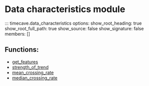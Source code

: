 # Data characteristics module

::: timecave.data_characteristics
    options:
        show_root_heading: true
        show_root_full_path: true
        show_source: false
        show_signature: false
        members: []

## Functions:
- [get_features](get_features.md)
- [strength_of_trend](sot.md)
- [mean_crossing_rate](mean_cr.md)
- [median_crossing_rate](med_cr.md)